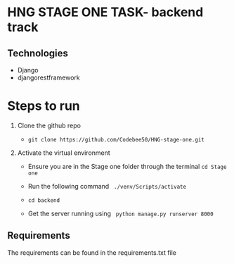 # HNG STAGE ONE TASK- backend track 


## Technologies

* Django
* djangorestframework

# Steps to run
1. Clone the github repo
    * `git clone https://github.com/Codebee50/HNG-stage-one.git`


2. Activate the virtual environment
    * Ensure you are in the Stage one folder through the terminal `cd Stage one`

    * Run the following command ``` ./venv/Scripts/activate```

    * `cd backend`

    * Get the server running using 
    ``` python manage.py runserver 8000```


## Requirements
The requirements can be found in the requirements.txt file 

